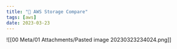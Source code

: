 ```yaml
---
title: "🌱 AWS Storage Compare"
tags: [aws]
date: 2023-03-23
---
```


![[00 Meta/01 Attachments/Pasted image 20230323234024.png]]
